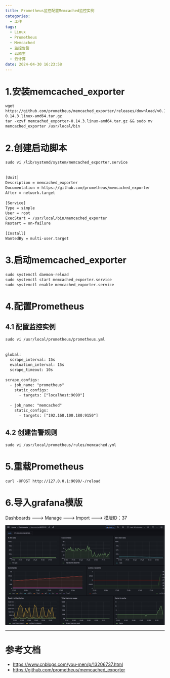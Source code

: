 ```yaml
---
title: Prometheus监控配置Memcached监控实例
categories:
  - 工作
tags:
  - Linux
  - Prometheus
  - Memcached
  - 监控告警
  - 云原生
  - 云计算
date: 2024-04-30 16:23:58
---
```


# 1.安装memcached_exporter

    wget https://github.com/prometheus/memcached_exporter/releases/download/v0.14.3/memcached_exporter-0.14.3.linux-amd64.tar.gz
    tar -xzvf memcached_exporter-0.14.3.linux-amd64.tar.gz && sudo mv memcached_exporter /usr/local/bin

# 2.创建启动脚本

    sudo vi /lib/systemd/system/memcached_exporter.service


    [Unit]
    Description = memcached_exporter
    Documentation = https://github.com/prometheus/memcached_exporter
    After = network.target

    [Service]
    Type = simple
    User = root
    ExecStart = /usr/local/bin/memcached_exporter
    Restart = on-failure

    [Install]
    WantedBy = multi-user.target

# 3.启动memcached_exporter

    sudo systemctl daemon-reload
    sudo systemctl start memcached_exporter.service
    sudo systemctl enable memcached_exporter.service

# 4.配置Prometheus

## 4.1 配置监控实例

    sudo vi /usr/local/prometheus/prometheus.yml


    global:
      scrape_interval: 15s 
      evaluation_interval: 15s 
      scrape_timeout: 10s 

    scrape_configs:
      - job_name: "prometheus"
        static_configs:
          - targets: ["localhost:9090"]

      - job_name: "memcached"
        static_configs:
          - targets: ["192.168.100.180:9150"]

## 4.2 创建告警规则

    sudo vi /usr/local/prometheus/rules/memcached.yml

# 5.重载Prometheus

    curl -XPOST http://127.0.0.1:9090/-/reload

# 6.导入grafana模版

Dashboards ---> Manage ---> Import ---> 模版ID：37

![prometheus-memcached](/img/wiki/prometheus/prometheus-memcached.jpg)

---------

# 参考文档

- https://www.cnblogs.com/you-men/p/13206737.html
- https://github.com/prometheus/memcached_exporter